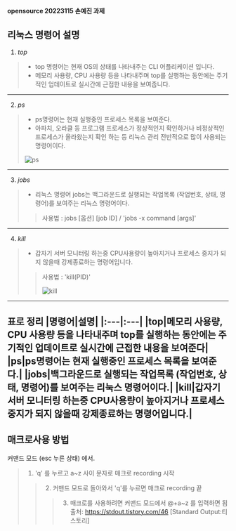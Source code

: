 #### opensource 20223115 손예진 과제 
## 리눅스 명령어 설명
1) *top*
>* top 명령어는 현재 OS의 상태를 나타내주는 CLI 어플리케이션 입니다. 
>* 메모리 사용량, CPU 사용량 등을 나타내주며 top를 실행하는 동안에는 주기적인 업데이트로 실시간에 근접한 내용을 보여줍니다.
---
2) *ps*
> * ps명령어는 현재 실행중인 프로세스 목록을 보여준다. 
> * 아파치, 오라클 등 프로그램 프로세스가 정상적인지 확인하거나 비정상적인 프로세스가 올라왔는지 확인 하는 등 리눅스 관리 전반적으로 많이 사용되는 명령어이다.
> 
> ![ps](https://user-images.githubusercontent.com/106884020/172021957-d0b3da6f-e080-418c-ab4f-0d2a15b031a8.jpg)
---
3) *jobs*
>* 리눅스 명령어 jobs는 백그라운드로 실행되는 작업목록 (작업번호, 상태, 명령어)를 보여주는 리눅스 명령어이다.
>> 사용법 : jobs [옵션] [job ID] / 'jobs -x command [args]'
 
---
4) *kill*
>* 갑자기 서버 모니터링 하는중 CPU사용량이 높아지거나 프로세스 중지가 되지 않을때 강제종료하는 명령어입니다.
>> 사용법 : 'kill(PID)'
>> 
>>![kill](https://user-images.githubusercontent.com/106884020/172021861-b17ae5f6-daa8-4f56-8e3c-b1129e5b9de2.jpg)
---
**표로 정리**
|명령어|설명|
|:---|:---|
|top|메모리 사용량, CPU 사용량 등을 나타내주며 top를 실행하는 동안에는 주기적인 업데이트로 실시간에 근접한 내용을 보여준다|
|ps|ps명령어는 현재 실행중인 프로세스 목록을 보여준다.|
|jobs|백그라운드로 실행되는 작업목록 (작업번호, 상태, 명령어)를 보여주는 리눅스 명령어이다.|
|kill|갑자기 서버 모니터링 하는중 CPU사용량이 높아지거나 프로세스 중지가 되지 않을때 강제종료하는 명령어입니다.|
---
## 매크로사용 방법
커맨드 모드 (esc 누른 상태) 에서.
> 1) 'q' 를 누르고 a~z 사이 문자로 매크로 recording 시작
>> 2) 커맨드 모드로 돌아와서 'q'를 누르면 매크로 recording 끝
>>> 3) 매크로를 사용하려면 커맨드 모드에서 @+a~z 를 입력하면 됨
출처: https://stdout.tistory.com/46 [Standard Output:티스토리]
